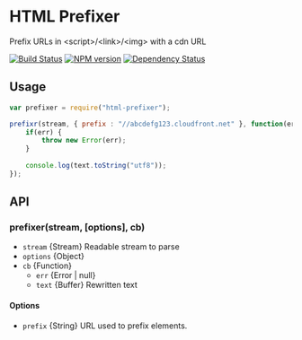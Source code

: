 HTML Prefixer
==========

Prefix URLs in &lt;script>/&lt;link>/&lt;img> with a cdn URL

[![Build Status](https://travis-ci.org/tivac/node-html-prefix.png?branch=master)](https://travis-ci.org/tivac/node-html-prefix)
[![NPM version](https://badge.fury.io/js/node-html-prefix.png)](http://badge.fury.io/js/node-html-prefix)
[![Dependency Status](https://gemnasium.com/tivac/node-html-prefix.png)](https://gemnasium.com/tivac/node-html-prefix)

## Usage ##

```javascript
var prefixer = require("html-prefixer");

prefixr(stream, { prefix : "//abcdefg123.cloudfront.net" }, function(err, text) {
    if(err) {
        throw new Error(err);
    }
    
    console.log(text.toString("utf8"));
});
```

## API ##

### prefixer(stream, [options], cb)

* `stream` {Stream} Readable stream to parse
* `options` {Object}
* `cb` {Function}
  * `err` {Error | null}
  * `text` {Buffer} Rewritten text

#### Options

* `prefix` {String} URL used to prefix elements.
